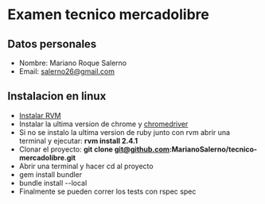 # Examen tecnico mercadolibre

## Datos personales

* Nombre: Mariano Roque Salerno
* Email: salerno26@gmail.com

## Instalacion en linux
* [Instalar RVM](https://rvm.io/)
* Instalar la ultima version de chrome y [chromedriver](https://sites.google.com/a/chromium.org/chromedriver/downloads)
* Si no se instalo la ultima version de ruby junto con rvm abrir una terminal y ejecutar: __rvm install 2.4.1__
* Clonar el proyecto: __git clone git@github.com:MarianoSalerno/tecnico-mercadolibre.git__
* Abrir una terminal y hacer cd al proyecto
* gem install bundler
* bundle install --local
* Finalmente se pueden correr los tests con rspec spec